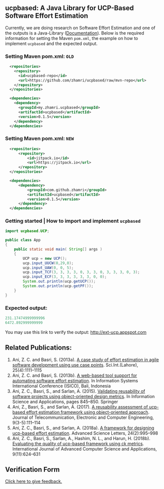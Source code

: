 ## ucpbased: A Java Library for UCP-Based Software Effort Estimation
Currently, we are doing research on Software Effort Estimation and one of the outputs is a Java-Library ([Documentation](https://zhamri.github.io/ucpbased-javadoc/index.html)).
Below is the required information for setting the Maven `pom.xml`, the example on how to implement `ucpbased` and 
the expected output.

### Setting Maven pom.xml: `OLD`

```xml
  <repositories>
    <repository>
      <id>ucpbased-repo</id>
      <url>https://github.com/zhamri/ucpbased/raw/mvn-repo</url>
    </repository>
  </repositories>

  <dependencies>
    <dependency>
      <groupId>my.zhamri.ucpbased</groupId>
      <artifactId>ucpbased</artifactId>
      <version>0.1.5</version>
    </dependency>
  </dependencies>
```

### Setting Maven pom.xml: `NEW`

```xml
  <repositories>
      <repository>
          <id>jitpack.io</id>
          <url>https://jitpack.io</url>
      </repository>
  </repositories>

  <dependencies>
      <dependency>
          <groupId>com.github.zhamri</groupId>
          <artifactId>ucpbased</artifactId>
          <version>0.1.5</version>
      </dependency>
  </dependencies>
```

### Getting started | How to import and implement `ucpbased`
```java
import ucpbased.UCP;

public class App 
{
    public static void main( String[] args )
    {
        UCP ucp = new UCP();
        ucp.input_UUCW(0,29,0);
        ucp.input_UAW(0, 0, 5);
        ucp.input_TCF(3, 3, 3, 3, 0, 3, 3, 0, 3, 3, 3, 0, 3);
        ucp.input_ECF(3, 3, 3, 3, 3, 3, 0, 0);
        System.out.println(ucp.getUCP());
        System.out.println(ucp.getPF());
    }
}
```

### Expected output:

```java
231.17474999999996
6472.892999999999
```
You may use this link to verify the output: http://ext-ucp.appspot.com

## Related Publications:

1. Ani, Z. C. and Basri, S. (2013a). [A case study of effort estimation in agile software development using use case points](https://go.gale.com/ps/i.do?id=GALE%7CA362017062&sid=googleScholar&v=2.1&it=r&linkaccess=abs&issn=10135316&p=AONE&sw=w&userGroupName=anon%7Ee281ccb0). Sci.Int.(Lahore), 25(4):1111–1115
2. Ani, Z. C. and Basri, S. (2013b). [A web-based tool support for automating software effort estimation](https://www.semanticscholar.org/paper/A-Web-Based-Tool-Support-for-Automating-Software-Ani-Basri/76f55136374f5bfbcf95dc9115f04cb07251e2bb?p2df). In Information Systems International Conference (ISICO), Bali, Indonesia
3. Ani, Z. C., Basri, S., and Sarlan, A. (2015). [Validating reusability of software projects using object-oriented design metrics](https://www.scopus.com/record/display.uri?eid=2-s2.0-84923174507&doi=10.1007%2f978-3-662-46578-3_100&origin=inward&txGid=4a828fd343a2f60ee944fe334d694ebf). In Information Science and Applications, pages 845–850. Springer
4. Ani, Z., Basri, S., and Sarlan, A. (2017). [A reusability assessment of ucp-based effort estimation framework using object-oriented approach](https://jtec.utem.edu.my/jtec/article/view/2971). Journal of Telecommunication, Electronic and Computer Engineering, 9(3-5):111–114
5. Ani, Z. C., Basri, S., and Sarlan, A. (2018a). [A framework for designing ucp-based effort estimation](https://www.ingentaconnect.com/contentone/asp/asl/2018/00000024/00000002/art00048). Advanced Science Letters, 24(2):995–998
6. Ani, Z. C., Basri, S., Sarlan, A., Hashim, N. L., and Harun, H. (2018b). [Evaluating the quality of ucp-based framework using ck metrics](https://thesai.org/Publications/ViewPaper?Volume=9&Issue=11&Code=IJACSA&SerialNo=88). International Journal of Advanced Computer Science and Applications, 9(11):624–631

## Verification Form
[Click here to give feedback.](https://bit.ly/ucpbased-survey)

